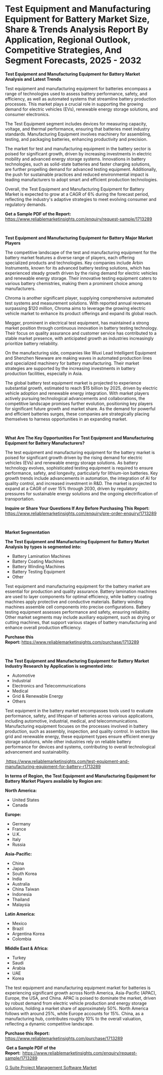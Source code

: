 <p><h1>Test Equipment and Manufacturing Equipment for Battery Market Size, Share & Trends Analysis Report By Application, Regional Outlook, Competitive Strategies, And Segment Forecasts, 2025 - 2032</h1></p><p><strong>Test Equipment and Manufacturing Equipment for Battery Market Analysis and Latest Trends</strong></p>
<p><p>Test equipment and manufacturing equipment for batteries encompass a range of technologies used to assess battery performance, safety, and efficiency, as well as automated systems that streamline battery production processes. This market plays a crucial role in supporting the growing demand for electric vehicles (EVs), renewable energy storage solutions, and consumer electronics.</p><p>The Test Equipment segment includes devices for measuring capacity, voltage, and thermal performance, ensuring that batteries meet industry standards. Manufacturing Equipment involves machinery for assembling, testing, and packaging batteries, enhancing productivity and precision. </p><p>The market for test and manufacturing equipment in the battery sector is poised for significant growth, driven by increasing investments in electric mobility and advanced energy storage systems. Innovations in battery technologies, such as solid-state batteries and faster charging solutions, are further propelling demand for advanced testing equipment. Additionally, the push for sustainable practices and reduced environmental impact is leading manufacturers to adopt smart and efficient production technologies. </p><p>Overall, the Test Equipment and Manufacturing Equipment for Battery Market is expected to grow at a CAGR of 6% during the forecast period, reflecting the industry's adaptive strategies to meet evolving consumer and regulatory demands.</p></p>
<p><strong>Get a Sample PDF of the Report:&nbsp;</strong> <a href="https://www.reliablemarketinsights.com/enquiry/request-sample/1713289?utm_campaign=3560&utm_medium=2&utm_source=Github&utm_content=ia&utm_term=28032025&utm_id=test-equipment-and-manufacturing-equipment-for-battery">https://www.reliablemarketinsights.com/enquiry/request-sample/1713289</a></p>
<p>&nbsp;</p>
<p><strong>Test Equipment and Manufacturing Equipment for Battery Major Market Players</strong></p>
<p><p>The competitive landscape of the test and manufacturing equipment for the battery market features a diverse range of players, each offering specialized products and technologies. Key companies include Arbin Instruments, known for its advanced battery testing solutions, which has experienced steady growth driven by the rising demand for electric vehicles and renewable energy storage. Their innovative testing equipment caters to various battery chemistries, making them a prominent choice among manufacturers.</p><p>Chroma is another significant player, supplying comprehensive automated test systems and measurement solutions. With reported annual revenues surpassing $120 million, Chroma aims to leverage the growing electric vehicle market to enhance its product offerings and expand its global reach. </p><p>Megger, prominent in electrical test equipment, has maintained a strong market position through continuous innovation in battery testing technology. Their focus on quality assurance and customer service has contributed to a stable market presence, with anticipated growth as industries increasingly prioritize battery reliability.</p><p>On the manufacturing side, companies like Wuxi Lead Intelligent Equipment and Shenzhen Newware are making waves in automated production lines and specialized machinery for battery manufacturing. Their market strategies are supported by the increasing investments in battery production facilities, especially in Asia.</p><p>The global battery test equipment market is projected to experience substantial growth, estimated to reach $15 billion by 2025, driven by electric vehicle adoption and renewable energy integration. With market players actively pursuing technological advancements and collaborations, the competitive landscape promises further evolution, positioning key players for significant future growth and market share. As the demand for powerful and efficient batteries surges, these companies are strategically placing themselves to harness opportunities in an expanding market.</p></p>
<p>&nbsp;</p>
<p><strong>What Are The Key Opportunities For Test Equipment and Manufacturing Equipment for Battery Manufacturers?</strong></p>
<p><p>The test equipment and manufacturing equipment for the battery market is poised for significant growth driven by the rising demand for electric vehicles (EVs) and renewable energy storage solutions. As battery technology evolves, sophisticated testing equipment is required to ensure performance, safety, and longevity, particularly for lithium-ion batteries. Key growth trends include advancements in automation, the integration of AI for quality control, and increased investment in R&D. The market is projected to expand at a CAGR of over 15% through 2030, driven by regulatory pressures for sustainable energy solutions and the ongoing electrification of transportation.</p></p>
<p><strong>Inquire or Share Your Questions If Any Before Purchasing This Report:</strong> <a href="https://www.reliablemarketinsights.com/enquiry/pre-order-enquiry/1713289?utm_campaign=3560&utm_medium=2&utm_source=Github&utm_content=ia&utm_term=28032025&utm_id=test-equipment-and-manufacturing-equipment-for-battery">https://www.reliablemarketinsights.com/enquiry/pre-order-enquiry/1713289</a></p>
<p>&nbsp;</p>
<p><strong>Market Segmentation</strong></p>
<p><strong>The Test Equipment and Manufacturing Equipment for Battery Market Analysis by types is segmented into:</strong></p>
<p><ul><li>Battery Lamination Machines</li><li>Battery Coating Machines</li><li>Battery Winding Machines</li><li>Battery Testing Equipment</li><li>Other</li></ul></p>
<p><p>Test equipment and manufacturing equipment for the battery market are essential for production and quality assurance. Battery lamination machines are used to layer components for optimal efficiency, while battery coating machines apply protective and conductive materials. Battery winding machines assemble cell components into precise configurations. Battery testing equipment assesses performance and safety, ensuring reliability. Other market segments may include auxiliary equipment, such as drying or cutting machines, that support various stages of battery manufacturing and enhance overall production efficiency.</p></p>
<p><strong>Purchase this Report:&nbsp;</strong><a href="https://www.reliablemarketinsights.com/purchase/1713289?utm_campaign=3560&utm_medium=2&utm_source=Github&utm_content=ia&utm_term=28032025&utm_id=test-equipment-and-manufacturing-equipment-for-battery">https://www.reliablemarketinsights.com/purchase/1713289</a></p>
<p>&nbsp;</p>
<p><strong>The Test Equipment and Manufacturing Equipment for Battery Market Industry Research by Application is segmented into:</strong></p>
<p><ul><li>Automotive</li><li>Industrial</li><li>Electronics and Telecommunications</li><li>Medical</li><li>Grid & Renewable Energy</li><li>Others</li></ul></p>
<p><p>Test equipment in the battery market encompasses tools used to evaluate performance, safety, and lifespan of batteries across various applications, including automotive, industrial, medical, and telecommunications. Manufacturing equipment focuses on the processes involved in battery production, such as assembly, inspection, and quality control. In sectors like grid and renewable energy, these equipment types ensure efficient energy storage solutions, while other industries rely on reliable battery performance for devices and systems, contributing to overall technological advancement and sustainability.</p></p>
<p><a href="https://www.reliablemarketinsights.com/test-equipment-and-manufacturing-equipment-for-battery-r1713289?utm_campaign=3560&utm_medium=2&utm_source=Github&utm_content=ia&utm_term=28032025&utm_id=test-equipment-and-manufacturing-equipment-for-battery">&nbsp;https://www.reliablemarketinsights.com/test-equipment-and-manufacturing-equipment-for-battery-r1713289</a></p>
<p><strong>In terms of Region, the Test Equipment and Manufacturing Equipment for Battery Market Players available by Region are:</strong></p>
<p>
    <p> <strong> North America: </strong>
        <ul>
            <li>United States</li>
            <li>Canada</li>
        </ul>
        </p> 
    <p> <strong> Europe: </strong>
        <ul>
            <li>Germany</li>
            <li>France</li>
            <li>U.K.</li>
            <li>Italy</li>
            <li>Russia</li>
        </ul>
        </p> 
    <p> <strong> Asia-Pacific: </strong>
        <ul>
            <li>China</li>
            <li>Japan</li>
            <li>South Korea</li>
            <li>India</li>
            <li>Australia</li>
            <li>China Taiwan</li>
            <li>Indonesia</li>
            <li>Thailand</li>
            <li>Malaysia</li>
        </ul>
        </p> 
    <p> <strong> Latin America: </strong>
        <ul>
            <li>Mexico</li>
            <li>Brazil</li>
            <li>Argentina Korea</li>
            <li>Colombia</li>
        </ul>
        </p> 
    <p> <strong> Middle East & Africa: </strong>
        <ul>
            <li>Turkey</li>
            <li>Saudi</li>
            <li>Arabia</li>
            <li>UAE</li>
            <li>Korea</li>
        </ul>
    </p>
    </p>
<p><p>The test equipment and manufacturing equipment market for batteries is experiencing significant growth across North America, Asia-Pacific (APAC), Europe, the USA, and China. APAC is poised to dominate the market, driven by robust demand from electric vehicle production and energy storage solutions, holding a market share of approximately 50%. North America follows with around 25%, while Europe accounts for 15%. China, as a manufacturing hub, contributes roughly 10% to the overall valuation, reflecting a dynamic competitive landscape.</p></p>
<p><strong>Purchase this Report: </strong><a href="https://www.reliablemarketinsights.com/purchase/1713289?utm_campaign=3560&utm_medium=2&utm_source=Github&utm_content=ia&utm_term=28032025&utm_id=test-equipment-and-manufacturing-equipment-for-battery">https://www.reliablemarketinsights.com/purchase/1713289</a></p>
<p>&nbsp;<strong>Get a Sample PDF of the Report:&nbsp;&nbsp;</strong><a href="https://www.reliablemarketinsights.com/enquiry/request-sample/1713289?utm_campaign=3560&utm_medium=2&utm_source=Github&utm_content=ia&utm_term=28032025&utm_id=test-equipment-and-manufacturing-equipment-for-battery">https://www.reliablemarketinsights.com/enquiry/request-sample/1713289</a></p>
<p><strong></strong></p>
<p><p><a href="https://github.com/yepezkommakp/Market-Research-Report-List-1/blob/main/g-suite-project-management-software-market.md?utm_campaign=3560&utm_medium=2&utm_source=Github&utm_content=ia&utm_term=28032025&utm_id=test-equipment-and-manufacturing-equipment-for-battery">G Suite Project Management Software Market</a></p></p>